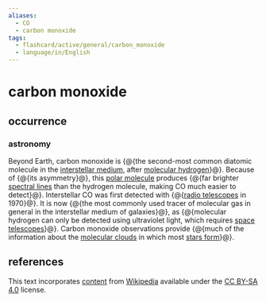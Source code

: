 ```yaml
---
aliases:
  - CO
  - carbon monoxide
tags:
  - flashcard/active/general/carbon_monoxide
  - language/in/English
---
```


# carbon monoxide

## occurrence

### astronomy

Beyond Earth, carbon monoxide is {@{the second-most common diatomic molecule in the [interstellar medium](interstellar%20medium.md), after [molecular hydrogen](hydrogen.md)}@}. Because of {@{its asymmetry}@}, this [polar molecule](chemical%20polarity.md#polar%20molecules) produces {@{far brighter [spectral lines](spectral%20line.md) than the hydrogen molecule, making CO much easier to detect}@}. Interstellar CO was first detected with {@{[radio telescopes](radio%20telescope.md) in 1970}@}. It is now {@{the most commonly used tracer of molecular gas in general in the interstellar medium of galaxies}@}, as {@{molecular hydrogen can only be detected using ultraviolet light, which requires [space telescopes](space%20telescope.md)}@}. Carbon monoxide observations provide {@{much of the information about the [molecular clouds](molecular%20cloud.md) in which most [stars form](star%20formation.md)}@}. <!--SR:!2025-04-29,191,310!2025-09-09,310,330!2024-12-20,93,290!2025-01-21,90,210!2024-12-24,93,270!2025-04-07,169,270!2025-03-11,164,310-->

## references

This text incorporates [content](https://en.wikipedia.org/wiki/carbon_monoxide) from [Wikipedia](Wikipedia.md) available under the [CC BY-SA 4.0](https://creativecommons.org/licenses/by-sa/4.0/) license.
